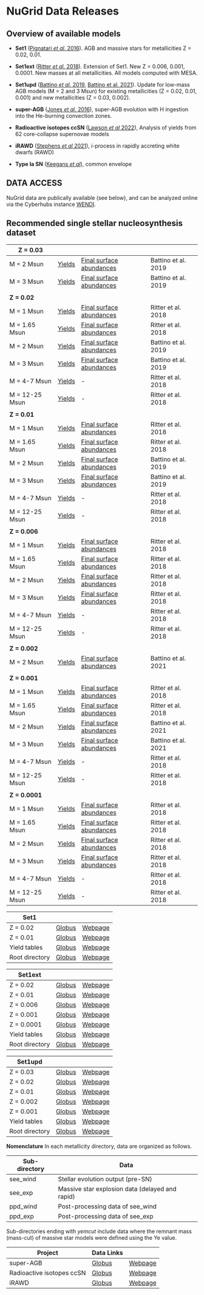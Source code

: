 # NuGrid Data Releases

## Overview of available models

* **Set1** ([Pignatari *et al.* 2016](http://adsabs.harvard.edu/abs/2016ApJS..225...24P)). AGB and massive stars for metallicities Z = 0.02,  0.01.
* **Set1ext** ([Ritter *et al.* 2018](http://adsabs.harvard.edu/abs/2018MNRAS.480..538R)). Extension of Set1. New Z = 0.006, 0.001, 0.0001. New masses at all metallicities. All models computed with MESA.
* **Set1upd** ([Battino *et al.* 2019](https://academic.oup.com/mnras/article/489/1/1082/5552141), [Battino et al. 2021](https://www.mdpi.com/2218-1997/7/2/25)). Update for low-mass AGB models (M = 2 and 3 Msun) for existing metallicities (Z = 0.02, 0.01, 0.001) and new metallicities (Z = 0.03, 0.002).
* **super-AGB** ([Jones *et al.*
  2016](https://doi.org/10.1093/mnras/stv2488)), super-AGB evolution with H
  ingestion into the He-burning convection zones.
* **Radioactive isotopes ccSN** ([Lawson *et al*
  2022](https://doi.org/10.1093/mnras/stab3684)), Analysis of yields from 62
  core-collapse supernovae models
* **iRAWD** ([Stephens *et al* 2021](https://doi.org/10.1093/mnras/stab500)),
  *i*-process in rapidly accreting white dwarfs (RAWD)

* **Type Ia SN** ([Keegans *et al*]()), common envelope

## DATA ACCESS

NuGrid data are publically available (see below), and can be analyzed online via the Cyberhubs instance [WENDI](http://wendi.nugridstars.org).

## Recommended single stellar nucleosynthesis dataset

| **Z = 0.03**           |            | |  | 
|----------------|------------|------------|------------|
| M = 2 Msun       | [Yields](files/yields_tables/m2m3_z1m2_z2m2_z3m2_Battino2019.txt)  | [Final surface abundances](files/final_surf_abu/m2m3_z3m2_z2m2_z1m2_final_surf_isoabu_Battino2019.txt)  | Battino et al. 2019
| M = 3 Msun       | [Yields](files/yields_tables/m2m3_z1m2_z2m2_z3m2_Battino2019.txt)  | [Final surface abundances](files/final_surf_abu/m2m3_z3m2_z2m2_z1m2_final_surf_isoabu_Battino2019.txt)  | Battino et al. 2019
| | | | |
| **Z = 0.02**           |            | |  | 
| M = 1 Msun       | [Yields](files/yields_tables/m1_z2m2_Ritter2018.txt)  | [Final surface abundances](files/final_surf_abu/m1z2m2_fin_surfabu.dat)  | Ritter et al. 2018
| M = 1.65 Msun       | [Yields](files/yields_tables/m1p65_z2m2_Ritter2018.txt)  | [Final surface abundances](files/final_surf_abu/m1p65z2m2_fin_surfabu.dat)  | Ritter et al. 2018
| M = 2 Msun       | [Yields](files/yields_tables/m2m3_z1m2_z2m2_z3m2_Battino2019.txt) | [Final surface abundances](files/final_surf_abu/m2m3_z3m2_z2m2_z1m2_final_surf_isoabu_Battino2019.txt)  | Battino et al. 2019
| M = 3 Msun       | [Yields](files/yields_tables/m2m3_z1m2_z2m2_z3m2_Battino2019.txt)  | [Final surface abundances](files/final_surf_abu/m2m3_z3m2_z2m2_z1m2_final_surf_isoabu_Battino2019.txt)   | Battino et al. 2019
| M = 4-7 Msun       | [Yields](files/yields_tables/m4m5m6m7_z2m2_Ritter2018.txt)  | -  | Ritter et al. 2018
| M = 12-25 Msun       | [Yields](files/yields_tables/m12m15m20m25_z2m2_z1m2_z6m3_z1m3_z1m4_Ritter1018.txt)  | -  | Ritter et al. 2018
| | | | |
| **Z = 0.01**           |            | |  | 
| M = 1 Msun       | [Yields](files/yields_tables/m1_z1m2_Ritter2018.txt)  | [Final surface abundances](files/final_surf_abu/m1z1m2_fin_surfabu.dat)  | Ritter et al. 2018
| M = 1.65 Msun       | [Yields](files/yields_tables/m1p65_z1m2_Ritter2018.txt)  | [Final surface abundances](files/final_surf_abu/m1p65z1m2_fin_surfabu.dat)  | Ritter et al. 2018
| M = 2 Msun       | [Yields](files/yields_tables/m2m3_z1m2_z2m2_z3m2_Battino2019.txt) | [Final surface abundances](files/final_surf_abu/m2m3_z3m2_z2m2_z1m2_final_surf_isoabu_Battino2019.txt)  | Battino et al. 2019
| M = 3 Msun       | [Yields](files/yields_tables/m2m3_z1m2_z2m2_z3m2_Battino2019.txt)  | [Final surface abundances](files/final_surf_abu/m2m3_z3m2_z2m2_z1m2_final_surf_isoabu_Battino2019.txt)   | Battino et al. 2019
| M = 4-7 Msun       | [Yields](files/yields_tables/m4m5m6m7_z1m2_Ritter2018.txt)  | -  | Ritter et al. 2018
| M = 12-25 Msun       | [Yields](files/yields_tables/m12m15m20m25_z2m2_z1m2_z6m3_z1m3_z1m4_Ritter1018.txt)  | -  | Ritter et al. 2018
| | | | |
| **Z = 0.006**           |            | |  | 
| M = 1 Msun       | [Yields](files/yields_tables/m1_z6m3_Ritter2018.txt)  | [Final surface abundances](files/final_surf_abu/m1z6m3_fin_surfabu.dat)  | Ritter et al. 2018
| M = 1.65 Msun       | [Yields](files/yields_tables/m1p65_z6m3_Ritter2018.txt)  | [Final surface abundances](files/final_surf_abu/m1p65z6m3_fin_surfabu.dat)  | Ritter et al. 2018
| M = 2 Msun       | [Yields](files/yields_tables/m2_z6m3_Ritter2018.txt) | [Final surface abundances](files/final_surf_abu/m2z6m3_fin_surfabu.dat)  | Ritter et al. 2018
| M = 3 Msun       | [Yields](files/yields_tables/m3_z6m3_Ritter2018.txt) | [Final surface abundances](files/final_surf_abu/m3z6m3_fin_surfabu.dat)  | Ritter et al. 2018
| M = 4-7 Msun       | [Yields](files/yields_tables/m4m5m6m7_z6m3_Ritter2018.txt)  | -  | Ritter et al. 2018
| M = 12-25 Msun       | [Yields](files/yields_tables/m12m15m20m25_z2m2_z1m2_z6m3_z1m3_z1m4_Ritter1018.txt)  | -  | Ritter et al. 2018
| | | | |
| **Z = 0.002**           |            | |  | 
| M = 2 Msun       | [Yields](files/yields_tables/m2m3_z1m3_m2_z2m3_Battino2021.txt)  | [Final surface abundances](files/final_surf_abu/m2m3_z1m3_m2_z2m3_final_surf_isoabu_Battino2021.txt)  | Battino et al. 2021
| | | | |
| **Z = 0.001**           |            | |  | 
| M = 1 Msun       | [Yields](files/yields_tables/m1_z1m3_Ritter2018.txt)  | [Final surface abundances](files/final_surf_abu/m1z1m3_fin_surfabu.dat)  | Ritter et al. 2018
| M = 1.65 Msun       | [Yields](files/yields_tables/m1p65_z1m3_Ritter2018.txt)  | [Final surface abundances](files/final_surf_abu/m1p65z1m3_fin_surfabu.dat)  | Ritter et al. 2018
 M = 2 Msun       | [Yields](files/yields_tables/m2m3_z1m3_m2_z2m3_Battino2021.txt)  | [Final surface abundances](files/final_surf_abu/m2m3_z1m3_m2_z2m3_final_surf_isoabu_Battino2021.txt)  | Battino et al. 2021| 
 M = 3 Msun       | [Yields](files/yields_tables/m2m3_z1m3_m2_z2m3_Battino2021.txt)  | [Final surface abundances](files/final_surf_abu/m2m3_z1m3_m2_z2m3_final_surf_isoabu_Battino2021.txt)  | Battino et al. 2021
| M = 4-7 Msun       | [Yields](files/yields_tables/m4m5m6m7_z1m3_Ritter2018.txt)  | -  | Ritter et al. 2018
| M = 12-25 Msun       | [Yields](files/yields_tables/m12m15m20m25_z2m2_z1m2_z6m3_z1m3_z1m4_Ritter1018.txt)  | -  | Ritter et al. 2018
| | | | |
| **Z = 0.0001**           |            | |  | 
| M = 1 Msun       | [Yields](files/yields_tables/m1_z1m4_Ritter2018.txt)  | [Final surface abundances](files/final_surf_abu/m1z1m4_fin_surfabu.dat)  | Ritter et al. 2018
| M = 1.65 Msun       | [Yields](files/yields_tables/m1p65_z1m4_Ritter2018.txt)  | [Final surface abundances](files/final_surf_abu/m1p65z1m4_fin_surfabu.dat)  | Ritter et al. 2018
 M = 2 Msun       | [Yields](files/yields_tables/m2_z1m4_Ritter2018.txt)  | [Final surface abundances](files/final_surf_abu/m2z1m4_fin_surfabu.dat)  | Ritter et al. 2018| 
 M = 3 Msun       | [Yields](files/yields_tables/m3_z1m4_Ritter2018.txt)  | [Final surface abundances](files/final_surf_abu/m3z1m4_fin_surfabu.dat)  | Ritter et al. 2018| 
| M = 4-7 Msun       | [Yields](files/yields_tables/m4m5m6m7_z1m4_Ritter2018.txt)  | -  | Ritter et al. 2018
| M = 12-25 Msun       | [Yields](files/yields_tables/m12m15m20m25_z2m2_z1m2_z6m3_z1m3_z1m4_Ritter1018.txt)  | -  | Ritter et al. 2018


| Set1           |            | | 
|----------------|------------|------------|
| Z = 0.02       | [Globus](https://app.globus.org/file-manager?origin_id=13897778-9894-11ea-b3c4-0ae144191ee3&origin_path=%2Fdata%2Fset1%2Fset1.2%2F)  | [Webpage](https://download1.nugridstars.org/set1/set1.2/)  
| Z = 0.01       | [Globus](https://app.globus.org/file-manager?origin_id=13897778-9894-11ea-b3c4-0ae144191ee3&origin_path=%2Fdata%2Fset1%2Fset1.1%2F)  | [Webpage](https://download1.nugridstars.org/set1/set1.1/) 
| Yield tables   | [Globus](https://app.globus.org/file-manager?origin_id=13897778-9894-11ea-b3c4-0ae144191ee3&origin_path=%2Fdata%2Fset1%2FYield_tables%2F)  | [Webpage](https://download1.nugridstars.org/set1/Yield_tables/)
| Root directory | [Globus](https://app.globus.org/file-manager?origin_id=13897778-9894-11ea-b3c4-0ae144191ee3&origin_path=%2Fdata%2Fset1%2F)  | [Webpage](https://download1.nugridstars.org/set1/)

| Set1ext        |            | | 
|----------------|------------|------------|
| Z = 0.02       | [Globus](https://app.globus.org/file-manager?origin_id=13897778-9894-11ea-b3c4-0ae144191ee3&origin_path=%2Fdata%2Fset1ext%2Fset1.2%2F)  | [Webpage](https://download1.nugridstars.org/set1ext/set1.2/)  
| Z = 0.01       | [Globus](https://app.globus.org/file-manager?origin_id=13897778-9894-11ea-b3c4-0ae144191ee3&origin_path=%2Fdata%2Fset1ext%2Fset1.1%2F)  | [Webpage](https://download1.nugridstars.org/set1ext/set1.1/)  
| Z = 0.006      | [Globus](https://app.globus.org/file-manager?origin_id=13897778-9894-11ea-b3c4-0ae144191ee3&origin_path=%2Fdata%2Fset1ext%2Fset1.3a%2F)  | [Webpage](https://download1.nugridstars.org/set1ext/set1.3a/)  
| Z = 0.001      | [Globus](https://app.globus.org/file-manager?origin_id=13897778-9894-11ea-b3c4-0ae144191ee3&origin_path=%2Fdata%2Fset1ext%2Fset1.4a%2F)  | [Webpage](https://download1.nugridstars.org/set1ext/set1.4a/)  
| Z = 0.0001     | [Globus](https://app.globus.org/file-manager?origin_id=13897778-9894-11ea-b3c4-0ae144191ee3&origin_path=%2Fdata%2Fset1ext%2Fset1.5a%2F)  | [Webpage](https://download1.nugridstars.org/set1ext/set1.5a/)  
| Yield tables   | [Globus](https://app.globus.org/file-manager?origin_id=13897778-9894-11ea-b3c4-0ae144191ee3&origin_path=%2Fdata%2Fset1ext%2FYield_tables%2F)  | [Webpage](https://download1.nugridstars.org/set1ext/Yield_tables/) 
| Root directory | [Globus](https://app.globus.org/file-manager?origin_id=13897778-9894-11ea-b3c4-0ae144191ee3&origin_path=%2Fdata%2Fset1ext%2F)  | [Webpage](https://download1.nugridstars.org/set1ext/) 

| Set1upd        |            | |
|----------------|------------|------------|
| Z = 0.03       | [Globus](https://app.globus.org/file-manager?origin_id=13897778-9894-11ea-b3c4-0ae144191ee3&origin_path=%2Fdata%2Fset1upd%2Fset1.3%2F)  | [Webpage](https://download1.nugridstars.org/set1upd/set1.3/)
| Z = 0.02       | [Globus](https://app.globus.org/file-manager?origin_id=13897778-9894-11ea-b3c4-0ae144191ee3&origin_path=%2Fdata%2Fset1upd%2Fset1.2%2F)  | [Webpage](https://download1.nugridstars.org/set1upd/set1.2/)
| Z = 0.01       | [Globus](https://app.globus.org/file-manager?origin_id=13897778-9894-11ea-b3c4-0ae144191ee3&origin_path=%2Fdata%2Fset1upd%2Fset1.1%2F)  | [Webpage](https://download1.nugridstars.org/set1upd/set1.1/)
| Z = 0.002      | [Globus](https://app.globus.org/file-manager?origin_id=13897778-9894-11ea-b3c4-0ae144191ee3&origin_path=%2Fdata%2Fset1upd%2Fset1.02%2F)  | [Webpage](https://download1.nugridstars.org/set1upd/set1.02/)
| Z = 0.001      | [Globus](https://app.globus.org/file-manager?origin_id=13897778-9894-11ea-b3c4-0ae144191ee3&origin_path=%2Fdata%2Fset1upd%2Fset1.01%2F)  | [Webpage](https://download1.nugridstars.org/set1upd/set1.01/)
| Yield tables   | [Globus](https://app.globus.org/file-manager?origin_id=13897778-9894-11ea-b3c4-0ae144191ee3&origin_path=%2Fdata%2Fset1upd%2Fyields_finalabu_tables%2F)  | [Webpage](https://download1.nugridstars.org/set1upd/yields_finalabu_tables/)
| Root directory | [Globus](https://app.globus.org/file-manager?origin_id=13897778-9894-11ea-b3c4-0ae144191ee3&origin_path=%2Fdata%2Fset1upd%2F)  | [Webpage](https://download1.nugridstars.org/set1upd/)

**Nomenclature** In each metallicity directory, data are organized as follows.

   Sub-directory | Data
   ----------|------------
  see\_wind  | Stellar evolution output (pre-SN) 
  see\_exp   | Massive star explosion data (delayed and rapid)
  ppd_wind   | Post-processing data of see\_wind
  ppd\_exp   | Post-processing data of see\_exp
  
Sub-directories ending with *yemcut* include data where the remnant mass (mass-cut) of massive star models were defined using the Ye value.

| Project                   | Data Links                                                                                                          |                                                              |
|---------------------------|---------------------------------------------------------------------------------------------------------------------|--------------------------------------------------------------|
| super-AGB                 | [Globus](https://app.globus.org/file-manager?origin_id=13897778-9894-11ea-b3c4-0ae144191ee3&origin_path=%2Fdata%2F) | [Webpage](https://download1.nugridstars.org/sagb_jones2016/) |
| Radioactive isotopes ccSN | [Globus](https://app.globus.org/file-manager?origin_id=13897778-9894-11ea-b3c4-0ae144191ee3&origin_path=%2Fdata%2Fchetec-infra_models%2FLAW22%2F)                                                                                                          | [Webpage](https://download1.nugridstars.org/chetec-infra_models/LAW22/)                                                  |
|iRAWD| [Globus](https://app.globus.org/file-manager?origin_id=13897778-9894-11ea-b3c4-0ae144191ee3&origin_path=%2Fdata%2FiRAWDyields%2F)  | [Webpage](https://download1.nugridstars.org/iRAWDyields)    |  
